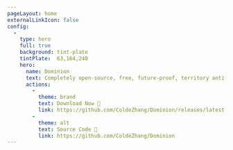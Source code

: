 ```yaml
---
pageLayout: home
externalLinkIcon: false
config:
  -
    type: hero
    full: true
    background: tint-plate
    tintPlate:  63,164,240
    hero:
      name: Dominion
      text: Completely open-source, free, future-proof, territory anti-grief plugin developed specifically for high-versions minecraft server.
      actions:
        -
          theme: brand
          text: Download Now 💾
          link: https://github.com/ColdeZhang/Dominion/releases/latest
        -
          theme: alt
          text: Source Code 🔗
          link: https://github.com/ColdeZhang/Dominion
---
```


